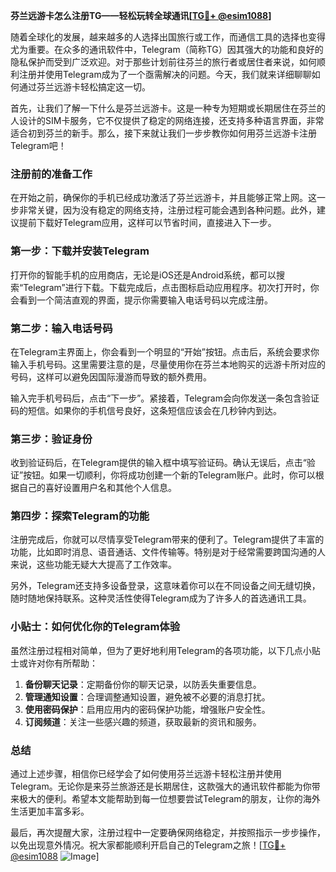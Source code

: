 **芬兰远游卡怎么注册TG——轻松玩转全球通讯[[TG💪+ @esim1088](https://t.me/s/esim1088)]**

随着全球化的发展，越来越多的人选择出国旅行或工作，而通信工具的选择也变得尤为重要。在众多的通讯软件中，Telegram（简称TG）因其强大的功能和良好的隐私保护而受到广泛欢迎。对于那些计划前往芬兰的旅行者或居住者来说，如何顺利注册并使用Telegram成为了一个亟需解决的问题。今天，我们就来详细聊聊如何通过芬兰远游卡轻松搞定这一切。

首先，让我们了解一下什么是芬兰远游卡。这是一种专为短期或长期居住在芬兰的人设计的SIM卡服务，它不仅提供了稳定的网络连接，还支持多种语言界面，非常适合初到芬兰的新手。那么，接下来就让我们一步步教你如何用芬兰远游卡注册Telegram吧！

### 注册前的准备工作

在开始之前，确保你的手机已经成功激活了芬兰远游卡，并且能够正常上网。这一步非常关键，因为没有稳定的网络支持，注册过程可能会遇到各种问题。此外，建议提前下载好Telegram应用，这样可以节省时间，直接进入下一步。

### 第一步：下载并安装Telegram

打开你的智能手机的应用商店，无论是iOS还是Android系统，都可以搜索“Telegram”进行下载。下载完成后，点击图标启动应用程序。初次打开时，你会看到一个简洁直观的界面，提示你需要输入电话号码以完成注册。

### 第二步：输入电话号码

在Telegram主界面上，你会看到一个明显的“开始”按钮。点击后，系统会要求你输入手机号码。这里需要注意的是，尽量使用你在芬兰本地购买的远游卡所对应的号码，这样可以避免因国际漫游而导致的额外费用。

输入完手机号码后，点击“下一步”。紧接着，Telegram会向你发送一条包含验证码的短信。如果你的手机信号良好，这条短信应该会在几秒钟内到达。

### 第三步：验证身份

收到验证码后，在Telegram提供的输入框中填写验证码。确认无误后，点击“验证”按钮。如果一切顺利，你将成功创建一个新的Telegram账户。此时，你可以根据自己的喜好设置用户名和其他个人信息。

### 第四步：探索Telegram的功能

注册完成后，你就可以尽情享受Telegram带来的便利了。Telegram提供了丰富的功能，比如即时消息、语音通话、文件传输等。特别是对于经常需要跨国沟通的人来说，这些功能无疑大大提高了工作效率。

另外，Telegram还支持多设备登录，这意味着你可以在不同设备之间无缝切换，随时随地保持联系。这种灵活性使得Telegram成为了许多人的首选通讯工具。

### 小贴士：如何优化你的Telegram体验

虽然注册过程相对简单，但为了更好地利用Telegram的各项功能，以下几点小贴士或许对你有所帮助：

1. **备份聊天记录**：定期备份你的聊天记录，以防丢失重要信息。
2. **管理通知设置**：合理调整通知设置，避免被不必要的消息打扰。
3. **使用密码保护**：启用应用内的密码保护功能，增强账户安全性。
4. **订阅频道**：关注一些感兴趣的频道，获取最新的资讯和服务。

### 总结

通过上述步骤，相信你已经学会了如何使用芬兰远游卡轻松注册并使用Telegram。无论你是来芬兰旅游还是长期居住，这款强大的通讯软件都能为你带来极大的便利。希望本文能帮助到每一位想要尝试Telegram的朋友，让你的海外生活更加丰富多彩。

最后，再次提醒大家，注册过程中一定要确保网络稳定，并按照指示一步步操作，以免出现意外情况。祝大家都能顺利开启自己的Telegram之旅！[[TG💪+ @esim1088](https://t.me/s/esim1088) ![Image](https://i.postimg.cc/4NQfJmqS/Snipaste-2025-05-13-00-14-12.png)]